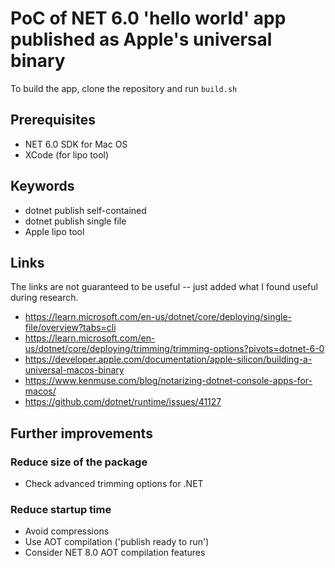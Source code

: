 # PoC of NET 6.0 'hello world' app published as Apple's universal binary

To build the app, clone the repository and run ```build.sh```

## Prerequisites

- NET 6.0 SDK for Mac OS
- XCode (for lipo tool)

## Keywords

- dotnet publish self-contained
- dotnet publish single file
- Apple lipo tool

## Links

The links are not guaranteed to be useful -- just added what I found useful during research.

- https://learn.microsoft.com/en-us/dotnet/core/deploying/single-file/overview?tabs=cli
- https://learn.microsoft.com/en-us/dotnet/core/deploying/trimming/trimming-options?pivots=dotnet-6-0
- https://developer.apple.com/documentation/apple-silicon/building-a-universal-macos-binary
- https://www.kenmuse.com/blog/notarizing-dotnet-console-apps-for-macos/
- https://github.com/dotnet/runtime/issues/41127

## Further improvements

### Reduce size of the package
- Check advanced trimming options for .NET

### Reduce startup time
- Avoid compressions
- Use AOT compilation ('publish ready to run')
- Consider NET  8.0 AOT compilation features
